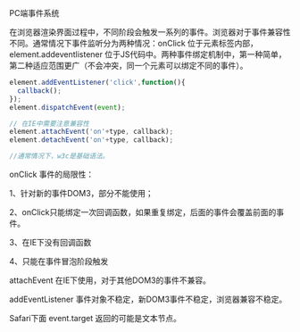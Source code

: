 PC端事件系统

在浏览器渲染界面过程中，不同阶段会触发一系列的事件。浏览器对于事件兼容性不同。通常情况下事件监听分为两种情况：onClick 位于元素标签内部，element.addeventlistener 位于JS代码中。两种事件绑定机制中，第一种简单，第二种适应范围更广（不会冲突，同一个元素可以绑定不同的事件）。

~~~js
element.addEventListener('click',function(){
  callback();
});
element.dispatchEvent(event);

// 在IE中需要注意兼容性
element.attachEvent('on'+type, callback);
element.detachEvent('on'+type, callback);

//通常情况下，w3c是基础语法。
~~~

onClick 事件的局限性：

1、针对新的事件DOM3，部分不能使用；

2、onClick只能绑定一次回调函数，如果重复绑定，后面的事件会覆盖前面的事件。

3、在IE下没有回调函数

4、只能在事件冒泡阶段触发



attachEvent 在IE下使用，对于其他DOM3的事件不兼容。



addEventListener 事件对象不稳定，新DOM3事件不稳定，浏览器兼容不稳定。

Safari下面 event.target 返回的可能是文本节点。

